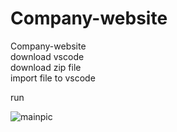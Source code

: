 # Company-website
Company-website <br>
download vscode<br>
download zip file<br>
import file to vscode<br>

run

![mainpic](https://github.com/mahdikargar-cmd/Company-website/assets/82155434/c7068c45-4aa7-405b-a558-0d5bd1b3e516)
